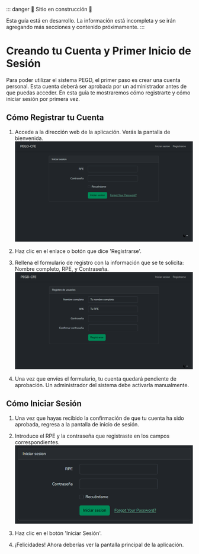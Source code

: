 ::: danger
🚧 Sitio en construcción 🚧

Esta guía está en desarrollo. La información está incompleta y se irán agregando más secciones y contenido próximamente.
:::
# Creando tu Cuenta y Primer Inicio de Sesión

Para poder utilizar el sistema PEGD, el primer paso es crear una cuenta personal. Esta cuenta deberá ser aprobada por un administrador antes de que puedas acceder. En esta guía te mostraremos cómo registrarte y cómo iniciar sesión por primera vez.

## Cómo Registrar tu Cuenta

1. Accede a la dirección web de la aplicación. Verás la pantalla de bienvenida.
    ![Inicio de sesion](../public/img/inicio_sesion.png)

3. Haz clic en el enlace o botón que dice 'Registrarse'.
4. Rellena el formulario de registro con la información que se te solicita: Nombre completo, RPE, y Contraseña.
    ![Registro](../public/img/registro.png)
5. Una vez que envíes el formulario, tu cuenta quedará pendiente de aprobación. Un administrador del sistema debe activarla manualmente.

## Cómo Iniciar Sesión

1. Una vez que hayas recibido la confirmación de que tu cuenta ha sido aprobada, regresa a la pantalla de inicio de sesión.

2. Introduce el RPE y la contraseña que registraste en los campos correspondientes.
    ![Formulario de Inicio de sesion](../public/img/formulario_inicio_sesion.png)

3. Haz clic en el botón 'Iniciar Sesión'.

4. ¡Felicidades! Ahora deberías ver la pantalla principal de la aplicación.